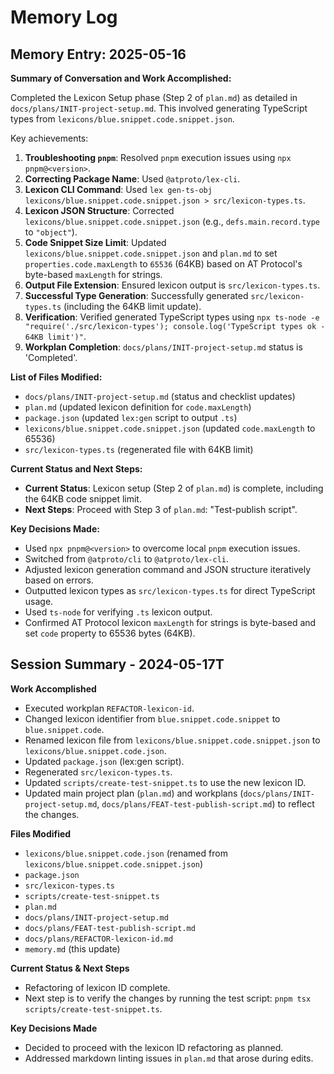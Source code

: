 # Memory Log

## Memory Entry: 2025-05-16

**Summary of Conversation and Work Accomplished:**

Completed the Lexicon Setup phase (Step 2 of `plan.md`) as detailed in `docs/plans/INIT-project-setup.md`. This involved generating TypeScript types from `lexicons/blue.snippet.code.snippet.json`.

Key achievements:

1. **Troubleshooting `pnpm`**: Resolved `pnpm` execution issues using `npx pnpm@<version>`.
2. **Correcting Package Name**: Used `@atproto/lex-cli`.
3. **Lexicon CLI Command**: Used `lex gen-ts-obj lexicons/blue.snippet.code.snippet.json > src/lexicon-types.ts`.
4. **Lexicon JSON Structure**: Corrected `lexicons/blue.snippet.code.snippet.json` (e.g., `defs.main.record.type` to `"object"`).
5. **Code Snippet Size Limit**: Updated `lexicons/blue.snippet.code.snippet.json` and `plan.md` to set `properties.code.maxLength` to `65536` (64KB) based on AT Protocol's byte-based `maxLength` for strings.
6. **Output File Extension**: Ensured lexicon output is `src/lexicon-types.ts`.
7. **Successful Type Generation**: Successfully generated `src/lexicon-types.ts` (including the 64KB limit update).
8. **Verification**: Verified generated TypeScript types using `npx ts-node -e "require('./src/lexicon-types'); console.log('TypeScript types ok - 64KB limit')"`.
9. **Workplan Completion**: `docs/plans/INIT-project-setup.md` status is 'Completed'.

**List of Files Modified:**

* `docs/plans/INIT-project-setup.md` (status and checklist updates)
* `plan.md` (updated lexicon definition for `code.maxLength`)
* `package.json` (updated `lex:gen` script to output `.ts`)
* `lexicons/blue.snippet.code.snippet.json` (updated `code.maxLength` to 65536)
* `src/lexicon-types.ts` (regenerated file with 64KB limit)

**Current Status and Next Steps:**

* **Current Status**: Lexicon setup (Step 2 of `plan.md`) is complete, including the 64KB code snippet limit.
* **Next Steps**: Proceed with Step 3 of `plan.md`: "Test-publish script".

**Key Decisions Made:**

* Used `npx pnpm@<version>` to overcome local `pnpm` execution issues.
* Switched from `@atproto/cli` to `@atproto/lex-cli`.
* Adjusted lexicon generation command and JSON structure iteratively based on errors.
* Outputted lexicon types as `src/lexicon-types.ts` for direct TypeScript usage.
* Used `ts-node` for verifying `.ts` lexicon output.
* Confirmed AT Protocol lexicon `maxLength` for strings is byte-based and set `code` property to 65536 bytes (64KB).

## Session Summary - 2024-05-17T<TIMESTAMP>

**Work Accomplished**

* Executed workplan `REFACTOR-lexicon-id`.
* Changed lexicon identifier from `blue.snippet.code.snippet` to `blue.snippet.code`.
* Renamed lexicon file from `lexicons/blue.snippet.code.snippet.json` to `lexicons/blue.snippet.code.json`.
* Updated `package.json` (lex:gen script).
* Regenerated `src/lexicon-types.ts`.
* Updated `scripts/create-test-snippet.ts` to use the new lexicon ID.
* Updated main project plan (`plan.md`) and workplans (`docs/plans/INIT-project-setup.md`, `docs/plans/FEAT-test-publish-script.md`) to reflect the changes.

**Files Modified**

* `lexicons/blue.snippet.code.json` (renamed from `lexicons/blue.snippet.code.snippet.json`)
* `package.json`
* `src/lexicon-types.ts`
* `scripts/create-test-snippet.ts`
* `plan.md`
* `docs/plans/INIT-project-setup.md`
* `docs/plans/FEAT-test-publish-script.md`
* `docs/plans/REFACTOR-lexicon-id.md`
* `memory.md` (this update)

**Current Status & Next Steps**

* Refactoring of lexicon ID complete.
* Next step is to verify the changes by running the test script: `pnpm tsx scripts/create-test-snippet.ts`.

**Key Decisions Made**

* Decided to proceed with the lexicon ID refactoring as planned.
* Addressed markdown linting issues in `plan.md` that arose during edits.
